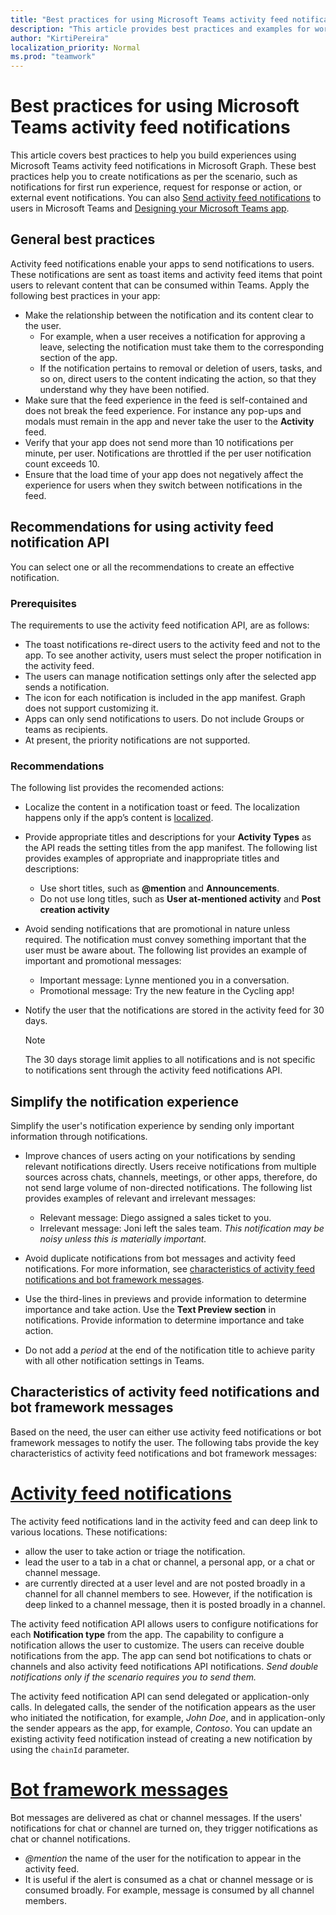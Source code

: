 ```yaml
---
title: "Best practices for using Microsoft Teams activity feed notifications"
description: "This article provides best practices and examples for working with activity feed notifications in Microsoft Graph."
author: "KirtiPereira"
localization_priority: Normal
ms.prod: "teamwork"
---
```


# Best practices for using Microsoft Teams activity feed notifications

This article covers best practices to help you build experiences using Microsoft Teams activity feed notifications in Microsoft Graph. These best practices help you to create notifications as per the scenario, such as notifications for first run experience, request for response or action, or external event notifications. You can also [Send activity feed notifications](teams-send-activityfeednotifications.md) to users in Microsoft Teams and [Designing your Microsoft Teams app](/platform/concepts/design/design-teams-app-overview).

## General best practices

Activity feed notifications enable your apps to send notifications to users. These notifications are sent as toast items and activity feed items that point users to relevant content that can be consumed within Teams. Apply the following best practices in your app:

* Make the relationship between the notification and its content clear to the user.
    * For example, when a user receives a notification for approving a leave, selecting the notification must take them to the corresponding section of the app.
    * If the notification pertains to removal or deletion of users, tasks, and so on, direct users to the content indicating the action, so that they understand why they have been notified.
* Make sure that the feed experience in the feed is self-contained and does not break the feed experience. For instance any pop-ups and modals must remain in the app and never take the user to the **Activity** feed.
* Verify that your app does not send more than 10 notifications per minute, per user. Notifications are throttled if the per user notification count exceeds 10.
* Ensure that the load time of your app does not negatively affect the experience for users when they switch between notifications in the feed.

## Recommendations for using activity feed notification API

You can select one or all the recommendations to create an effective notification.

### Prerequisites

The requirements to use the activity feed notification API, are as follows:
  * The toast notifications re-direct users to the activity feed and not to the app. To see another activity, users must select the proper notification in the activity feed.
  * The users can manage notification settings only after the selected app sends a notification.
  * The icon for each notification is included in the app manifest. Graph does not support customizing it.
  * Apps can only send notifications to users. Do not include Groups or teams as recipients.
  * At present, the priority notifications are not supported.

### Recommendations

The following list provides the recomended actions:
* Localize the content in a notification toast or feed. The localization happens only if the app’s content is [localized](/platform/concepts/build-and-test/apps-localization).
* Provide appropriate titles and descriptions for your **Activity Types** as the API reads the setting titles from the app manifest. The following list provides examples of appropriate and inappropriate titles and descriptions:
  * Use short titles, such as **@mention** and **Announcements**.
  * Do not use long titles, such as **User at-mentioned activity** and **Post creation activity**
* Avoid sending notifications that are promotional in nature unless required. The notification must convey something important that the user must be aware about. The following list provides an example of important and promotional messages:
  * Important message: Lynne mentioned you in a conversation.
  * Promotional message: Try the new feature in the Cycling app!

* Notify the user that the notifications are stored in the activity feed for 30 days. 

  > [!NOTE]
  > The 30 days storage limit applies to all notifications and is not specific to notifications sent through the activity feed notifications API.

## Simplify the notification experience

Simplify the user's notification experience by sending only important information through notifications.

* Improve chances of users acting on your notifications by sending relevant notifications directly. Users receive notifications from multiple sources across chats, channels, meetings, or other apps, therefore, do not send large volume of non-directed notifications. The following list provides examples of relevant and irrelevant messages:

  * Relevant message: Diego assigned a sales ticket to you.
  * Irrelevant message: Joni left the sales team. *This notification may be noisy unless this is materially important.*
* Avoid duplicate notifications from bot messages and activity feed notifications. For more information, see [characteristics of activity feed notifications and bot framework messages](#characteristics-of-activity-feed-notifications-and-bot-framework-messages).
* Use the third-lines in previews and provide information to determine importance and take action. Use the **Text Preview section** in notifications. Provide information to determine importance and take action.
* Do not add a *period* at the end of the notification title to achieve parity with all other notification settings in Teams.

## Characteristics of activity feed notifications and bot framework messages

Based on the need, the user can either use activity feed notifications or bot framework messages to notify the user. The following tabs provide the key characteristics of activity feed notifications and bot framework messages:

 # [Activity feed notifications](#tab/activityfeednotifications)

The activity feed notifications land in the activity feed and can deep link to various locations. These notifications: 
* allow the user to take action or triage the notification.
* lead the user to a tab in a chat or channel, a personal app, or a chat or channel message. 
* are currently directed at a user level and are not posted broadly in a channel for all channel members to see. However, if the notification is deep linked to a channel message, then it is posted broadly in a channel.

The activity feed notification API allows users to configure notifications for each **Notification type** from the app. The capability to configure a notification allows the user to customize. The users can receive double notifications from the app. The app can send bot notifications to chats or channels and also activity feed notifications API notifications. *Send double notifications only if the scenario requires you to send them.* 

The activity feed notification API can send delegated or application-only calls. In delegated calls, the sender of the notification appears as the user who initiated the notification, for example, *John Doe*, and in application-only the sender appears as the app, for example, *Contoso*.
You can update an existing activity feed notification instead of creating a new notification by using the `chainId` parameter.

# [Bot framework messages ](#tab/botframeworkmessages)

 Bot messages are delivered as chat or channel messages. If the users' notifications for chat or channel are turned on, they trigger notifications as chat or channel notifications.

* *@mention* the name of the user for the notification to appear in the activity feed.
* It is useful if the alert is consumed as a chat or channel message or is consumed broadly. For example, message is consumed by all channel members.
